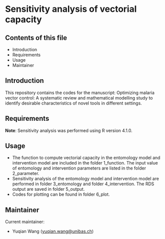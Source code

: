 # Sensitivity analysis of vectorial capacity

## Contents of this file

 - Introduction
 - Requirements
 - Usage
 - Maintainer

## Introduction

This repository contains the codes for the manuscript: Optimizing malaria vector control: A systematic review and mathematical modelling study to identify desirable characteristics of novel tools in different settings.


## Requirements

**Note**: Sensitivity analysis was performed using R version 4.1.0.

## Usage

 - The function to compute vectorial capacity in the entomology model and intervention model are included in the folder 1_function. The input value of entomology and intervention parameters are listed in the folder 2_parameter.
 - Sensitivity analysis of the entomology model and intervention model are performed in folder 3_entomology and folder 4_intervention. The RDS output are saved in folder 5_output.
 - Codes for plotting can be found in folder 6_plot.


## Maintainer

Current maintainer:
- Yuqian Wang (yuqian.wang@unibas.ch)